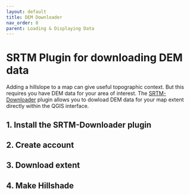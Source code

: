 ```yaml
---
layout: default
title: DEM Downloader
nav_order: 8
parent: Loading & Displaying Data
---
```

# SRTM Plugin for downloading DEM data
Adding a hillslope to a map can give useful topographic context. But this requires you have DEM data for your area of interest. The [SRTM-Downloader](https://plugins.qgis.org/plugins/SRTM-Downloader/#plugin-details) plugin allows you to dowload DEM data for your map extent directly within the QGIS interface.

## 1. Install the SRTM-Downloader plugin




## 2. Create account


## 3. Download extent


## 4. Make Hillshade